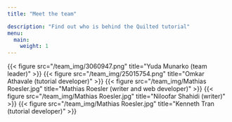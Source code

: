 ```yaml
---
title: "Meet the team"

description: "Find out who is behind the Quilted tutorial" 
menu:
  main:
    weight: 1
---
```

{{< figure src="/team_img/3060947.png" title="Yuda Munarko (team leader)" >}}
{{< figure src="/team_img/25015754.png" title="Omkar Athavale (tutorial developer)" >}}
{{< figure src="/team_img/Mathias Roesler.jpg" title="Mathias Roesler (writer and web developer)" >}}
{{< figure src="/team_img/Mathias Roesler.jpg" title="Niloofar Shahidi (writer)" >}}
{{< figure src="/team_img/Mathias Roesler.jpg" title="Kenneth Tran (tutorial developer)" >}}
